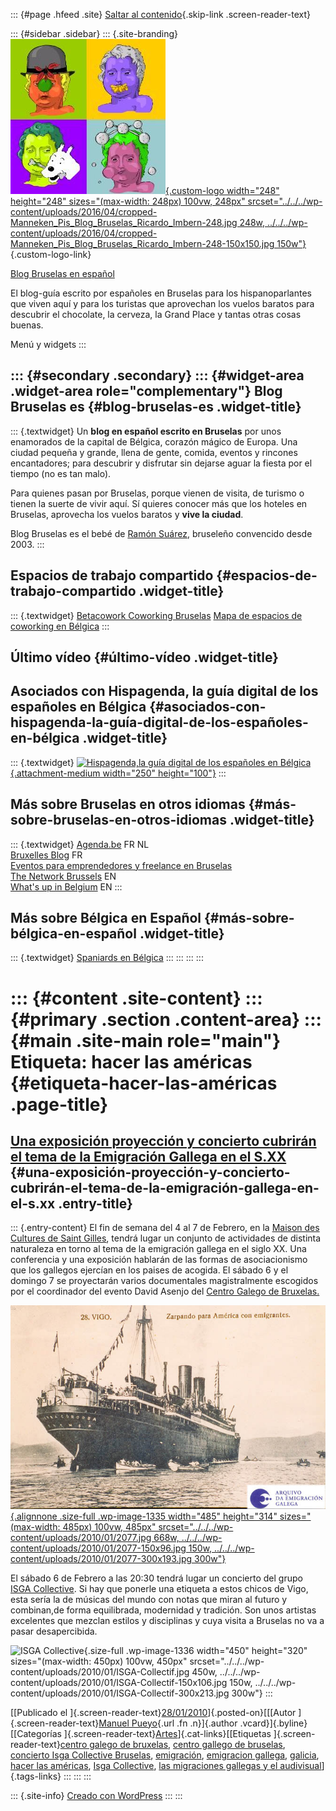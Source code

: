 ::: {#page .hfeed .site}
[Saltar al contenido](index.html#content){.skip-link
.screen-reader-text}

::: {#sidebar .sidebar}
::: {.site-branding}
[![](../../../wp-content/uploads/2016/04/cropped-Manneken_Pis_Blog_Bruselas_Ricardo_Imbern-248.jpg){.custom-logo
width="248" height="248" sizes="(max-width: 248px) 100vw, 248px"
srcset="../../../wp-content/uploads/2016/04/cropped-Manneken_Pis_Blog_Bruselas_Ricardo_Imbern-248.jpg 248w, ../../../wp-content/uploads/2016/04/cropped-Manneken_Pis_Blog_Bruselas_Ricardo_Imbern-248-150x150.jpg 150w"}](../../../index.html){.custom-logo-link}

[Blog Bruselas en español](../../../index.html)

El blog-guía escrito por españoles en Bruselas para los hispanoparlantes
que viven aquí y para los turistas que aprovechan los vuelos baratos
para descubrir el chocolate, la cerveza, la Grand Place y tantas otras
cosas buenas.

Menú y widgets
:::

::: {#secondary .secondary}
::: {#widget-area .widget-area role="complementary"}
Blog Bruselas es {#blog-bruselas-es .widget-title}
----------------

::: {.textwidget}
Un **blog en español escrito en Bruselas** por unos enamorados de la
capital de Bélgica, corazón mágico de Europa. Una ciudad pequeña y
grande, llena de gente, comida, eventos y rincones encantadores; para
descubrir y disfrutar sin dejarse aguar la fiesta por el tiempo (no es
tan malo).

Para quienes pasan por Bruselas, porque vienen de visita, de turismo o
tienen la suerte de vivir aquí. Sí quieres conocer más que los hoteles
en Bruselas, aprovecha los vuelos baratos y **vive la ciudad**.

Blog Bruselas es el bebé de [Ramón Suárez](http://www.ramonsuarez.com),
bruseleño convencido desde 2003.
:::

Espacios de trabajo compartido {#espacios-de-trabajo-compartido .widget-title}
------------------------------

::: {.textwidget}
[Betacowork Coworking Bruselas](http://www.betacowork.com) [Mapa de
espacios de coworking en Bélgica](http://coworkingbelgium.com)
:::

Último vídeo {#último-vídeo .widget-title}
------------

Asociados con Hispagenda, la guía digital de los españoles en Bélgica {#asociados-con-hispagenda-la-guía-digital-de-los-españoles-en-bélgica .widget-title}
---------------------------------------------------------------------

::: {.textwidget}
[![Hispagenda,la guía digital de los españoles en
Bélgica](../../../wp-content/uploads/2010/04/Hispagenda-250px.gif "Hispagenda, la guía digital de los españoles en Bélgica"){.attachment-medium
width="250" height="100"}](http://www.hispagenda.com)
:::

Más sobre Bruselas en otros idiomas {#más-sobre-bruselas-en-otros-idiomas .widget-title}
-----------------------------------

::: {.textwidget}
[Agenda.be](http://www.agenda.be) FR NL\
[Bruxelles Blog](http://www.bxlblog.be/) FR\
[Eventos para emprendedores y freelance en
Bruselas](http://www.betacowork.com/events/)\
[The Network
Brussels](http://groups.yahoo.com/group/TheNetworkBrussels/) EN\
[What\'s up in Belgium](http://www.whatsupin.be/) EN
:::

Más sobre Bélgica en Español {#más-sobre-bélgica-en-español .widget-title}
----------------------------

::: {.textwidget}
[Spaniards en Bélgica](http://www.spaniards.es/paises/belgica)
:::
:::
:::
:::

::: {#content .site-content}
::: {#primary .section .content-area}
::: {#main .site-main role="main"}
Etiqueta: hacer las américas {#etiqueta-hacer-las-américas .page-title}
============================

[Una exposición proyección y concierto cubrirán el tema de la Emigración Gallega en el S.XX](../../../index.html?p=1334) {#una-exposición-proyección-y-concierto-cubrirán-el-tema-de-la-emigración-gallega-en-el-s.xx .entry-title}
------------------------------------------------------------------------------------------------------------------------

::: {.entry-content}
El fin de semana del 4 al 7 de Febrero, en la [Maison des Cultures de
Saint Gilles](http://www.stgillesculture.irisnet.be/index_fr.php),
tendrá lugar un conjunto de actividades de distinta naturaleza en torno
al tema de la emigración gallega en el siglo XX. Una conferencia y una
exposición hablarán de las formas de asociacionismo que los gallegos
ejercían en los paises de acogida. El sábado 6 y el domingo 7 se
proyectarán varios documentales magistralmente escogidos por el
coordinador del evento David Asenjo del [Centro Galego de
Bruxelas.](http://www.latentation.org/sp/accueil/index.php)

[![](../../../wp-content/uploads/2010/01/2077.jpg){.alignnone .size-full
.wp-image-1335 width="485" height="314"
sizes="(max-width: 485px) 100vw, 485px"
srcset="../../../wp-content/uploads/2010/01/2077.jpg 668w, ../../../wp-content/uploads/2010/01/2077-150x96.jpg 150w, ../../../wp-content/uploads/2010/01/2077-300x193.jpg 300w"}](../../../2010/01/una-exposicion-proyeccion-y-concierto-cubriran-el-tema-de-la-emigracion-gallega-en-el-s-xx.html/attachment/2077)

El sábado 6 de Febrero a las 20:30 tendrá lugar un concierto del grupo
[ISGA Collective](http://www.myspace.com/isgacollective). Si hay que
ponerle una etiqueta a estos chicos de Vigo, esta sería la de músicas
del mundo con notas que miran al futuro y combinan,de forma equilibrada,
modernidad y tradición. Son unos artistas excelentes que mezclan estilos
y disciplinas y cuya visita a Bruselas no va a pasar desapercibida.

![ISGA
Collective](../../../wp-content/uploads/2010/01/ISGA-Collectif.jpg){.size-full
.wp-image-1336 width="450" height="320"
sizes="(max-width: 450px) 100vw, 450px"
srcset="../../../wp-content/uploads/2010/01/ISGA-Collectif.jpg 450w, ../../../wp-content/uploads/2010/01/ISGA-Collectif-150x106.jpg 150w, ../../../wp-content/uploads/2010/01/ISGA-Collectif-300x213.jpg 300w"}
:::

[[Publicado el
]{.screen-reader-text}[28/01/2010](../../../index.html?p=1334)]{.posted-on}[[[Autor
]{.screen-reader-text}[Manuel
Pueyo](../../author/easysun/index.html){.url .fn .n}]{.author
.vcard}]{.byline}[[Categorías
]{.screen-reader-text}[Artes](../../category/artes/index.html)]{.cat-links}[[Etiquetas
]{.screen-reader-text}[centro galego de
bruxelas](../centro-galego-de-bruxelas/index.html), [centro gallego de
bruselas](../centro-gallego-de-bruselas/index.html), [concierto Isga
Collective Bruselas](../concierto-isga-collective-bruselas/index.html),
[emigración](../emigracion/index.html), [emigracion
gallega](../emigracion-gallega/index.html),
[galicia](../galicia/index.html), [hacer las américas](index.html),
[Isga Collective](../isga-collective/index.html), [las migraciones
gallegas y el
audivisual](../las-migraciones-gallegas-y-el-audivisual/index.html)]{.tags-links}
:::
:::
:::

::: {.site-info}
[Creado con WordPress](https://es.wordpress.org/)
:::
:::
